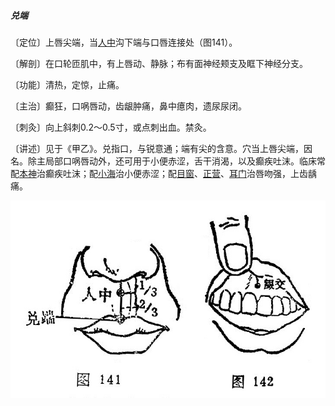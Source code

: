 ##### 兑端

〔定位〕上唇尖端，当[人中](https://www.gmzyjc.com/read/zjs/zjs3.2.2-0.0.1.3.26.md)沟下端与口唇连接处（图141）。

〔解剖〕在口轮匝肌中，有上唇动、静脉；布有面神经颊支及眶下神经分支。

〔功能〕清热，定惊，止痛。

〔主治〕癫狂，口㖞唇动，齿龈肿痛，鼻中癔肉，遗尿尿闭。

〔刺灸〕向上斜刺0.2～0.5寸，或点刺出血。禁灸。

〔讲述〕见于《甲乙》。兑指口，与锐意通；端有尖的含意。穴当上唇尖端，因名。除主局部口㖞唇动外，还可用于小便赤涩，舌干消渴，以及癫疾吐沫。临床常配[本神](https://www.gmzyjc.com/read/zjs/zjs3.1.9-12-0.0.3.3.13.md)治癫疾吐沫；配[小海](https://www.gmzyjc.com/read/zjs/zjs3.1.4-6-0.0.3.3.8.md)治小便赤涩；配[目窗](https://www.gmzyjc.com/read/zjs/zjs3.1.9-12-0.0.3.3.16.md)、[正营](https://www.gmzyjc.com/read/zjs/zjs3.1.9-12-0.0.3.3.17.md)、[耳门](https://www.gmzyjc.com/read/zjs/zjs3.1.9-12-0.0.2.3.21.md)治唇吻强，上齿龋痛。

![](img/图141、142.jpg)
